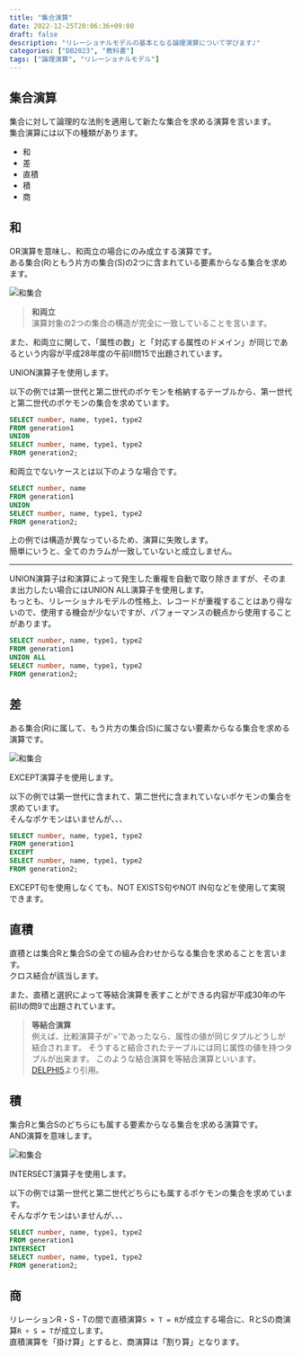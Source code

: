 ```yaml
---
title: "集合演算"
date: 2022-12-25T20:06:36+09:00
draft: false
description: "リレーショナルモデルの基本となる論理演算について学びます♪"
categories: ["DB2023", "教科書"]
tags: ["論理演算", "リレーショナルモデル"]
---
```


## 集合演算

集合に対して論理的な法則を適用して新たな集合を求める演算を言います。  
集合演算には以下の種類があります。  

- 和
- 差
- 直積
- 積
- 商

## 和

OR演算を意味し、和両立の場合にのみ成立する演算です。  
ある集合(R)ともう片方の集合(S)の2つに含まれている要素からなる集合を求めます。  

![和集合](../img/union.png)  

> **和両立**  
> 演算対象の2つの集合の構造が完全に一致していることを言います。  

また、和両立に関して、「属性の数」と「対応する属性のドメイン」が同じであるという内容が平成28年度の午前Ⅱ問15で出題されています。  

UNION演算子を使用します。  

以下の例では第一世代と第二世代のポケモンを格納するテーブルから、第一世代と第二世代のポケモンの集合を求めています。  

```sql
SELECT number, name, type1, type2
FROM generation1
UNION
SELECT number, name, type1, type2
FROM generation2;
```

和両立でないケースとは以下のような場合です。  

```sql
SELECT number, name
FROM generation1
UNION
SELECT number, name, type1, type2
FROM generation2;
```

上の例では構造が異なっているため、演算に失敗します。  
簡単にいうと、全てのカラムが一致していないと成立しません。  

---

UNION演算子は和演算によって発生した重複を自動で取り除きますが、そのまま出力したい場合にはUNION ALL演算子を使用します。  
もっとも、リレーショナルモデルの性格上、レコードが重複することはあり得ないので、使用する機会が少ないですが、パフォーマンスの観点から使用することがあります。  

```sql
SELECT number, name, type1, type2
FROM generation1
UNION ALL
SELECT number, name, type1, type2
FROM generation2;
```

## 差

ある集合(R)に属して、もう片方の集合(S)に属さない要素からなる集合を求める演算です。  

![和集合](../img/difference.png)  

EXCEPT演算子を使用します。  

以下の例では第一世代に含まれて、第二世代に含まれていないポケモンの集合を求めています。  
そんなポケモンはいませんが、、、  

```sql
SELECT number, name, type1, type2
FROM generation1
EXCEPT
SELECT number, name, type1, type2
FROM generation2;
```

EXCEPT句を使用しなくても、NOT EXISTS句やNOT IN句などを使用して実現できます。  

## 直積

直積とは集合Rと集合Sの全ての組み合わせからなる集合を求めることを言います。  
クロス結合が該当します。  

また、直積と選択によって等結合演算を表すことができる内容が平成30年の午前Ⅱの問9で出題されています。  

> **等結合演算**  
> 例えば、比較演算子が'='であったなら、属性の値が同じタプルどうしが結合されます。  そうすると結合されたテーブルには同じ属性の値を持つタプルが出来ます。  このような結合演算を等結合演算といいます。  
> [DELPHI5](http://ext-web.edu.sgu.ac.jp/HIKO/Prog03/SenpaiKyozai/shiohara/relational_algebra.html)より引用。  

## 積

集合Rと集合Sのどちらにも属する要素からなる集合を求める演算です。  
AND演算を意味します。  

![和集合](../img/intersection.png)  

INTERSECT演算子を使用します。  

以下の例では第一世代と第二世代どちらにも属するポケモンの集合を求めています。  
そんなポケモンはいませんが、、、  

```sql
SELECT number, name, type1, type2
FROM generation1
INTERSECT
SELECT number, name, type1, type2
FROM generation2;
```

## 商

リレーションR・S・Tの間で直積演算`S × T = R`が成立する場合に、RとSの商演算`R ÷ S = T`が成立します。  
直積演算を「掛け算」とすると、商演算は「割り算」となります。  
